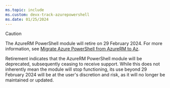 ```yaml
---
ms.topic: include
ms.custom: devx-track-azurepowershell
ms.date: 01/25/2024
---
```


> [!CAUTION]
> The AzureRM PowerShell module will retire on 29 February 2024. For more information, see
> [Migrate Azure PowerShell from AzureRM to Az](https://aka.ms/azpsmigrate).
>
> Retirement indicates that the AzureRM PowerShell module will be deprecated, subsequently ceasing
> to receive support. While this does not inherently mean the module will stop functioning, its use
> beyond 29 February 2024 will be at the user's discretion and risk, as it will no longer be
> maintained or updated.

